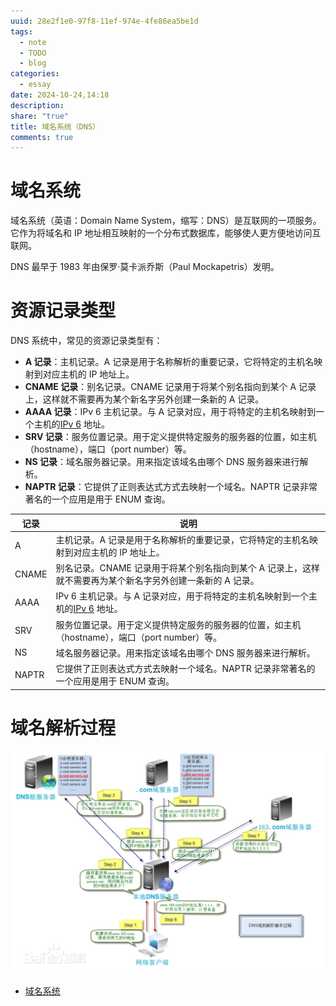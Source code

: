 ```yaml
---
uuid: 28e2f1e0-97f8-11ef-974e-4fe86ea5be1d
tags:
  - note
  - TODO
  - blog
categories:
  - essay
date: 2024-10-24,14:18
description: 
share: "true"
title: 域名系统（DNS）
comments: true
---
```


# 域名系统

域名系统（英语：Domain Name System，缩写：DNS）是互联网的一项服务。它作为将域名和 IP 地址相互映射的一个分布式数据库，能够使人更方便地访问互联网。

DNS 最早于 1983 年由保罗·莫卡派乔斯（Paul Mockapetris）发明。

# 资源记录类型

DNS 系统中，常见的资源记录类型有：

- **A 记录**：主机记录。A 记录是用于名称解析的重要记录，它将特定的主机名映射到对应主机的 IP 地址上。
- **CNAME 记录**：别名记录。CNAME 记录用于将某个别名指向到某个 A 记录上，这样就不需要再为某个新名字另外创建一条新的 A 记录。
- **AAAA 记录**：IPv 6 主机记录。与 A 记录对应，用于将特定的主机名映射到一个主机的[IPv 6](https://zh.wikipedia.org/wiki/IPv6 "IPv 6") 地址。
- **SRV 记录**：服务位置记录。用于定义提供特定服务的服务器的位置，如主机（hostname），端口（port number）等。
- **NS 记录**：域名服务器记录。用来指定该域名由哪个 DNS 服务器来进行解析。
- **NAPTR 记录**：它提供了正则表达式方式去映射一个域名。NAPTR 记录非常著名的一个应用是用于 ENUM 查询。

| 记录  | 说明                                                                                                                        |
| ----- | --------------------------------------------------------------------------------------------------------------------------- |
| A     | 主机记录。A 记录是用于名称解析的重要记录，它将特定的主机名映射到对应主机的 IP 地址上。                                      |
| CNAME | 别名记录。CNAME 记录用于将某个别名指向到某个 A 记录上，这样就不需要再为某个新名字另外创建一条新的 A 记录。                  |
| AAAA  | IPv 6 主机记录。与 A 记录对应，用于将特定的主机名映射到一个主机的[IPv 6](https://zh.wikipedia.org/wiki/IPv6 "IPv 6") 地址。 |
| SRV   | 服务位置记录。用于定义提供特定服务的服务器的位置，如主机（hostname），端口（port number）等。                               |
| NS    | 域名服务器记录。用来指定该域名由哪个 DNS 服务器来进行解析。                                                                 |
| NAPTR | 它提供了正则表达式方式去映射一个域名。NAPTR 记录非常著名的一个应用是用于 ENUM 查询。                                        |

# 域名解析过程

![](assets/images/b0c3c5ef54793968ac81dffe66314afd_MD5.png)

- [域名系统](https://zh.wikipedia.org/wiki/%E5%9F%9F%E5%90%8D%E7%B3%BB%E7%BB%9F)
